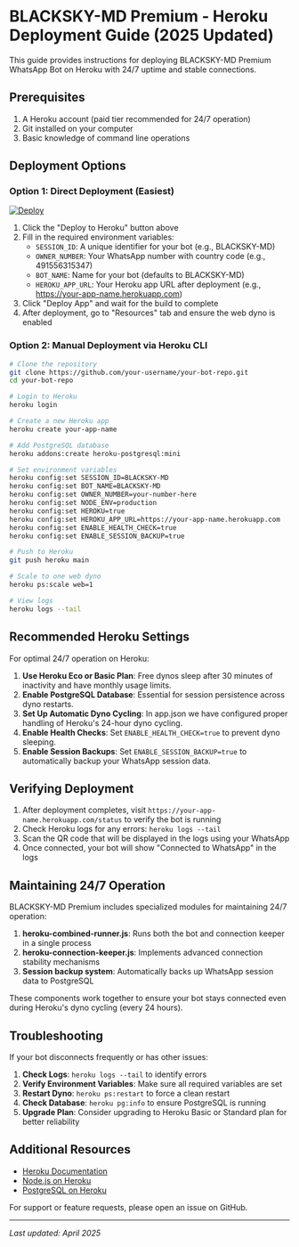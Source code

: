 # BLACKSKY-MD Premium - Heroku Deployment Guide (2025 Updated)

This guide provides instructions for deploying BLACKSKY-MD Premium WhatsApp Bot on Heroku with 24/7 uptime and stable connections.

## Prerequisites

1. A Heroku account (paid tier recommended for 24/7 operation)
2. Git installed on your computer
3. Basic knowledge of command line operations

## Deployment Options

### Option 1: Direct Deployment (Easiest)

[![Deploy](https://www.herokucdn.com/deploy/button.svg)](https://heroku.com/deploy)

1. Click the "Deploy to Heroku" button above
2. Fill in the required environment variables:
   - `SESSION_ID`: A unique identifier for your bot (e.g., BLACKSKY-MD)
   - `OWNER_NUMBER`: Your WhatsApp number with country code (e.g., 491556315347)
   - `BOT_NAME`: Name for your bot (defaults to BLACKSKY-MD)
   - `HEROKU_APP_URL`: Your Heroku app URL after deployment (e.g., https://your-app-name.herokuapp.com)
3. Click "Deploy App" and wait for the build to complete
4. After deployment, go to "Resources" tab and ensure the web dyno is enabled

### Option 2: Manual Deployment via Heroku CLI

```bash
# Clone the repository
git clone https://github.com/your-username/your-bot-repo.git
cd your-bot-repo

# Login to Heroku
heroku login

# Create a new Heroku app
heroku create your-app-name

# Add PostgreSQL database
heroku addons:create heroku-postgresql:mini

# Set environment variables
heroku config:set SESSION_ID=BLACKSKY-MD
heroku config:set BOT_NAME=BLACKSKY-MD
heroku config:set OWNER_NUMBER=your-number-here
heroku config:set NODE_ENV=production
heroku config:set HEROKU=true
heroku config:set HEROKU_APP_URL=https://your-app-name.herokuapp.com
heroku config:set ENABLE_HEALTH_CHECK=true
heroku config:set ENABLE_SESSION_BACKUP=true

# Push to Heroku
git push heroku main

# Scale to one web dyno
heroku ps:scale web=1

# View logs
heroku logs --tail
```

## Recommended Heroku Settings

For optimal 24/7 operation on Heroku:

1. **Use Heroku Eco or Basic Plan**: Free dynos sleep after 30 minutes of inactivity and have monthly usage limits.
2. **Enable PostgreSQL Database**: Essential for session persistence across dyno restarts.
3. **Set Up Automatic Dyno Cycling**: In app.json we have configured proper handling of Heroku's 24-hour dyno cycling.
4. **Enable Health Checks**: Set `ENABLE_HEALTH_CHECK=true` to prevent dyno sleeping.
5. **Enable Session Backups**: Set `ENABLE_SESSION_BACKUP=true` to automatically backup your WhatsApp session data.

## Verifying Deployment

1. After deployment completes, visit `https://your-app-name.herokuapp.com/status` to verify the bot is running
2. Check Heroku logs for any errors: `heroku logs --tail`
3. Scan the QR code that will be displayed in the logs using your WhatsApp
4. Once connected, your bot will show "Connected to WhatsApp" in the logs

## Maintaining 24/7 Operation

BLACKSKY-MD Premium includes specialized modules for maintaining 24/7 operation:

1. **heroku-combined-runner.js**: Runs both the bot and connection keeper in a single process
2. **heroku-connection-keeper.js**: Implements advanced connection stability mechanisms
3. **Session backup system**: Automatically backs up WhatsApp session data to PostgreSQL

These components work together to ensure your bot stays connected even during Heroku's dyno cycling (every 24 hours).

## Troubleshooting

If your bot disconnects frequently or has other issues:

1. **Check Logs**: `heroku logs --tail` to identify errors
2. **Verify Environment Variables**: Make sure all required variables are set
3. **Restart Dyno**: `heroku ps:restart` to force a clean restart
4. **Check Database**: `heroku pg:info` to ensure PostgreSQL is running
5. **Upgrade Plan**: Consider upgrading to Heroku Basic or Standard plan for better reliability

## Additional Resources

- [Heroku Documentation](https://devcenter.heroku.com/categories/reference)
- [Node.js on Heroku](https://devcenter.heroku.com/categories/nodejs-support)
- [PostgreSQL on Heroku](https://devcenter.heroku.com/categories/heroku-postgres)

For support or feature requests, please open an issue on GitHub.

---

*Last updated: April 2025*
